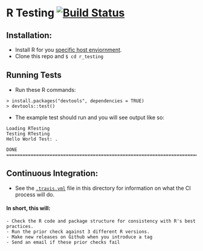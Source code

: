 # R Testing [![Build Status](https://travis-ci.org/scottx611x/r_testing.svg?branch=master)](https://travis-ci.org/scottx611x/r_testing)

## Installation:
- Install R for you [specific host enviornment](https://cran.r-project.org/bin/).
- Clone this repo and `$ cd r_testing`

## Running Tests
- Run these R commands:

``` 
> install.packages("devtools", dependencies = TRUE)
> devtools::test()
```
- The example test should run and you will see output like so:
```
Loading RTesting
Testing RTesting
Hello World Test: .

DONE ===========================================================================
```

## Continuous Integration:
- See the [`.travis.yml`](https://github.com/scottx611x/r_testing/blob/master/.travis.yml) file in this directory for information on what the CI process will do.

#### In short, this will:
    - Check the R code and package structure for consistency with R's best practices.
    - Run the prior check against 3 different R versions.
    - Make new releases on Github when you introduce a tag
    - Send an email if these prior checks fail